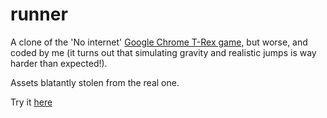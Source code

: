 # runner
A clone of the 'No internet' [Google Chrome T-Rex game](chrome://dino/), but worse, and coded by me (it turns out that simulating gravity and realistic jumps is way harder than expected!).

Assets blatantly stolen from the real one.

Try it [here](https://wellenina.github.io/runner/)